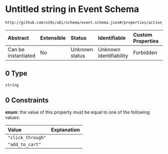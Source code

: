 # Untitled string in Event Schema

```txt
http://github.com/o19s/ubi/schema/event.schema.json#/properties/action_name/oneOf/0
```



| Abstract            | Extensible | Status         | Identifiable            | Custom Properties | Additional Properties | Access Restrictions | Defined In                                                                |
| :------------------ | :--------- | :------------- | :---------------------- | :---------------- | :-------------------- | :------------------ | :------------------------------------------------------------------------ |
| Can be instantiated | No         | Unknown status | Unknown identifiability | Forbidden         | Allowed               | none                | [event.schema.json\*](../../out/event.schema.json "open original schema") |

## 0 Type

`string`

## 0 Constraints

**enum**: the value of this property must be equal to one of the following values:

| Value             | Explanation |
| :---------------- | :---------- |
| `"click_through"` |             |
| `"add_to_cart"`   |             |
